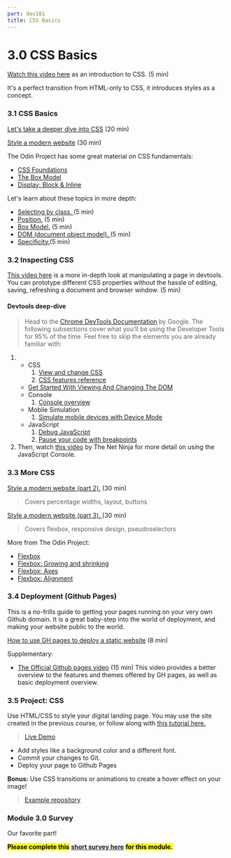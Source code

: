 ```yaml
---
part: dev101
title: CSS Basics
---
```


# 3.0 CSS Basics

[Watch this video here](https://www.youtube.com/watch?v=dC34rfY8Eyk) as an introduction to CSS. (5 min)

It's a perfect transition from HTML-only to CSS, it introduces styles as a concept.

### 3.1 CSS Basics

[Let's take a deeper dive into CSS](https://www.youtube.com/watch?v=1PnVor36_40) (20 min)

[Style a modern website](https://www.youtube.com/watch?v=Sv_NAxi_jNs) (30 min)

The Odin Project has some great material on CSS fundamentals:

- [CSS Foundations ](https://www.theodinproject.com/lessons/foundations-css-foundations)
- [The Box Model](https://www.theodinproject.com/lessons/foundations-the-box-model)
- [Display: Block & Inline](https://www.theodinproject.com/lessons/foundations-block-and-inline)

Let's learn about these topics in more depth:

- [Selecting by class. ](https://www.youtube.com/watch?v=xiGguPT09sQ)(5 min)
- [Position.](https://www.youtube.com/watch?v=V0-KK15Bc_g) (5 min)
- [Box Model.](https://www.youtube.com/watch?v=g3jMAW7k7TE) (5 min)
- [DOM (document object model). ](https://www.youtube.com/watch?v=iR01DKCgaH8)(5 min)
- [Specificity.](https://www.youtube.com/watch?v=LwX_v2jGmYU)(5 min)

### 3.2 Inspecting CSS

[This video here](https://www.youtube.com/watch?v=Xb6ZIlYj2OY) is a more in-depth look at manipulating a page in devtools. You can prototype different CSS properties without the hassle of editing, saving, refreshing a document and browser window. (5 min)

#### Devtools deep-dive

> Head to the [Chrome DevTools Documentation](https://developer.chrome.com/docs/devtools/) by Google. The following subsections cover what you’ll be using the Developer Tools for 95% of the time. Feel free to skip the elements you are already familiar with:

1.  - CSS
      1.  [View and change CSS](https://developer.chrome.com/docs/devtools/css/)
      2.  [CSS features reference](https://developer.chrome.com/docs/devtools/css/reference/)
    - [Get Started With Viewing And Changing The DOM](https://developer.chrome.com/docs/devtools/dom/)
    - Console
      1.  [Console overview](https://developer.chrome.com/docs/devtools/console/)
    - Mobile Simulation
      1.  [Simulate mobile devices with Device Mode](https://developer.chrome.com/docs/devtools/device-mode/)
    - JavaScript
      1.  [Debug JavaScript](https://developer.chrome.com/docs/devtools/javascript/)
      2.  [Pause your code with breakpoints](https://developer.chrome.com/docs/devtools/javascript/breakpoints/)
2.  Then, watch [this video](https://www.youtube.com/watch?v=JzZFccCEgGA) by The Net Ninja for more detail on using the JavaScript Console.

### 3.3 More CSS

[Style a modern website (part 2).](https://www.youtube.com/watch?v=nKa1JPf0ZN4) (30 min)

> Covers percentage widths, layout, buttons

[Style a modern website (part 3). ](https://www.youtube.com/watch?v=auWKaf0m0S0)(30 min)

> Covers flexbox, responsive design, pseudoselectors

More from The Odin Project:

- [Flexbox](https://www.theodinproject.com/lessons/foundations-introduction-to-flexbox)
- [Flexbox: Growing and shrinking](https://www.theodinproject.com/lessons/foundations-growing-and-shrinking)
- [Flexbox: Axes](https://www.theodinproject.com/lessons/foundations-axes)
- [Flexbox: Alignment](https://www.theodinproject.com/lessons/foundations-alignment)

### 3.4 Deployment (Github Pages)

This is a no-frills guide to getting your pages running on your very own Github domain. It is a great baby-step into the world of deployment, and making your website public to the world.

[How to use GH pages to deploy a static website](https://www.theserverside.com/video/A-GitHub-Pages-tutorial-on-how-to-host-personal-websites) (8 min)

Supplementary:

- [The Official Github pages video](https://www.youtube.com/watch?v=QyFcl_Fba-k) (15 min) This video provides a better overview to the features and themes offered by GH pages, as well as basic deployment overview.

### 3.5 Project: CSS

Use HTML/CSS to style your digital landing page. You may use the site created in the previous course, or follow along with [this tutorial here.](https://www.theodinproject.com/lessons/foundations-landing-page)

> [Live Demo](https://aam-institute.github.io/project-003/)

- Add styles like a background color and a different font.
- Commit your changes to Git.
- Deploy your page to Github Pages

**Bonus:** Use CSS transitions or animations to create a hover effect on your image!

> [Example repository](https://github.com/AAM-Institute/project-003)

### Module 3.0 Survey

Our favorite part!

<mark>**Please complete this**</mark> [**short survey here**](https://docs.google.com/forms/d/e/1FAIpQLSdWtRhKt2qBbgtfmJZVdzABdBECoSuGirAY9s6xe55boMlBtw/viewform) <mark>**for this module.**</mark>
